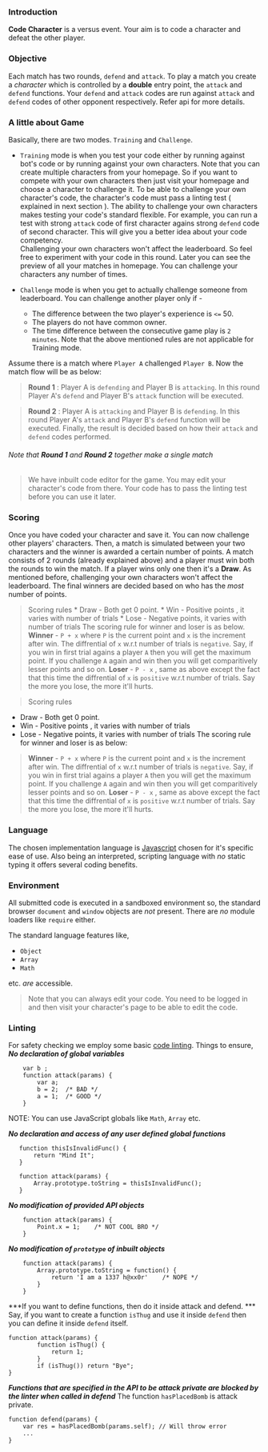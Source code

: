 ### Introduction

**Code Character** is a versus event. Your aim is to code a character and defeat the other player.

### Objective

Each match has two rounds, `defend` and `attack`. To play a match you create a *character* which is controlled by a **double** entry point, the `attack` and `defend` functions. Your `defend` and `attack` codes are run against `attack` and `defend` codes of other opponent respectively. Refer api for more details.

### A little about Game

Basically, there are two modes. `Training` and `Challenge`. 

* `Training` mode is when you test your code either by running against bot's code or by running against your own characters. Note that you can create multiple characters from your homepage. So if you want to compete with your own characters then just visit your homepage and choose a character to challenge it. To be able to challenge your own character's code, the character's code must pass a linting test ( explained in next section ). The ability to challenge your own characters makes testing your code's standard flexible. For example, you can run a test with strong `attack` code of first character agains strong `defend` code of second character. This will give you a better idea about your code competency.  
Challenging your own characters won't affect the leaderboard. So feel free to experiment with your code in this round. Later you can see the preview of all your matches in homepage. You can challenge your characters any number of times.

* `Challenge` mode is when you get to actually challenge someone from leaderboard. You can challenge another player only if -
    * The difference between the two player's experience is `<=` 50.
    * The players do not have common owner.
    * The time difference between the consecutive game play is `2 minutes`.
Note that the above mentioned rules are not applicable for Training mode.

Assume there is a match where `Player A` challenged `Player B`. Now the match flow will be as below:

>**Round 1** : Player A is `defending` and Player B is `attacking`. In this round Player A's `defend` and Player B's `attack` function will be executed.

>**Round 2** :  Player A is `attacking` and Player B is `defending`. In this round Player A's `attack` and Player B's `defend` function will be executed.
Finally, the result is decided based on how their `attack` and `defend` codes performed.


###### Note that ***Round 1*** and ***Round 2*** together make a single match

> We have inbuilt code editor for the game. You may edit your character's code from there. Your code has to pass the linting test before you can use it later.

### Scoring

Once you have coded your character and save it. You can now challenge other players' characters.
Then, a match is simulated between your two characters and the winner is awarded a certain number of points. A match consists of 2 rounds (already explained above) and a player must win both the rounds to win the match. If a player wins only one then it's a **Draw**. As mentioned before, challenging your own characters won't affect the leaderboard.
The final winners are decided based on who has the *most* number of points.
> Scoring rules
    * Draw - Both get 0 point.
    * Win  - Positive points , it varies with number of trials
    * Lose - Negative points, it varies with number of trials 
    The scoring rule for winner and loser is as below.
    **Winner** -  `P + x` where `P` is the current point and `x` is the increment after win. The diffrential of `x` w.r.t number of trials is `negative`. Say, if you win in first trial agains a player `A` then you will get the maximum point. If you challenge  `A` again and win then you will get comparitively lesser points and so on.
    **Loser** - `P - x` , same as above except the fact that this time the diffrential of `x` is `positive` w.r.t number of trials. Say the more you lose, the more it'll hurts.


> Scoring rules
* Draw - Both get 0 point.
* Win  - Positive points , it varies with number of trials
* Lose - Negative points, it varies with number of trials 
The scoring rule for winner and loser is as below:

>    **Winner** -  `P + x` where `P` is the current point and `x` is the increment after win. The diffrential of `x` w.r.t number of trials is `negative`. Say, if you win in first trial agains a player `A` then you will get the maximum point. If you challenge  `A` again and win then you will get comparitively lesser points and so on.
**Loser** - `P - x` , same as above except the fact that this time the diffrential of `x` is `positive` w.r.t number of trials. Say the more you lose, the more it'll hurts.


### Language

The chosen implementation language is [Javascript](https://developer.mozilla.org/en/docs/Web/JavaScript) chosen for it's specific ease of use. Also being an interpreted, scripting language with *no* static typing it offers several coding benefits.

### Environment

All submitted code is executed in a sandboxed environment so, the standard browser `document` and `window` objects are *not* present. There are *no* module loaders like `require` either.

The standard language features like,
* `Object`
* `Array`
* `Math`

etc. *are* accessible.

>Note that you can always edit your code. You need to be logged in and then visit your character's page to be able to edit the code.


### Linting
For safety checking we employ some basic [code linting](http://en.wikipedia.org/wiki/Lint_%28software%29). Things to ensure,
***No declaration of global variables***
```
    var b ;
    function attack(params) {
        var a;
        b = 2;  /* BAD */
        a = 1;  /* GOOD */
    }
```
NOTE: You can use JavaScript globals like `Math`, `Array` etc.

***No declaration and access of any user defined global functions***

 ```
    function thisIsInvalidFunc() {
        return "Mind It";
    }

    function attack(params) {
        Array.prototype.toString = thisIsInvalidFunc();
    }
```
***No modification of provided API objects***
```
    function attack(params) {
        Point.x = 1;    /* NOT COOL BRO */
    }
```

***No modification of `prototype` of inbuilt objects***

```
    function attack(params) {
        Array.prototype.toString = function() {
            return 'I am a 1337 h@xx0r'    /* NOPE */
        }
    }
```
***If you want to define functions, then do it inside attack and defend. ***
Say, if you want to create a function `isThug` and use it inside `defend` then you can define it inside `defend` itself.

```
function attack(params) {
        function isThug() {
            return 1;
        }
        if (isThug()) return "Bye";
}
```

***Functions that are specified in the API to be attack private are blocked by the linter when called in defend*** 
The function `hasPlacedBomb` is attack private.

```
function defend(params) {
    var res = hasPlacedBomb(params.self); // Will throw error
    ...
}
```